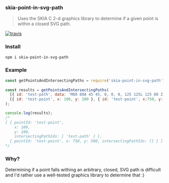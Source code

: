 ### skia-point-in-svg-path
> Uses the SKIA C 2-d graphics library to determine if a given point is within a closed SVG path.

[![travis][travis-image]][travis-url]

[travis-image]: https://travis-ci.org/maxnachlinger/skia-point-in-svg-path.svg?branch=master
[travis-url]: https://travis-ci.org/maxnachlinger/skia-point-in-svg-path

### Install
```bash
npm i skia-point-in-svg-path
```

### Example
```javascript
const getPointsAndIntersectingPaths = require('skia-point-in-svg-path')
  
const results = getPointsAndIntersectingPaths(
  [{ id: 'test-path', data: 'M80 80A 45 45, 0, 0, 0, 125 125L 125 80 Z' }], 
  [{ id: 'test-point', x: 100, y: 100 }, { id: 'test-point', x:750, y: 500 }]
);

console.log(results);
/*
[ { pointId: 'test-point',
    x: 100,
    y: 100,
    intersectingPathIds: [ 'test-path' ] },
  { pointId: 'test-point', x: 750, y: 500, intersectingPathIds: [] } ]
*/
```

### Why?
Determining if a point falls withing an arbitrary, closed, SVG path is difficult and I'd rather use a well-tested graphics library to determine that :) 
